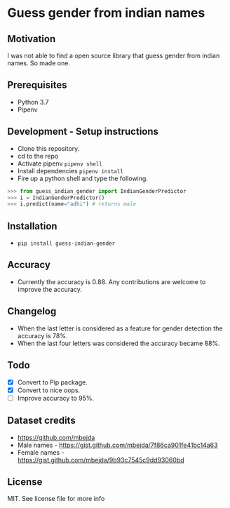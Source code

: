 # Guess gender from indian names


## Motivation
I was not able to find a open source library that guess
gender from indian names. So made one.

## Prerequisites
- Python 3.7
- Pipenv

## Development - Setup instructions
- Clone this repository.
- cd to the repo
- Activate pipenv `pipenv shell`
- Install dependencies `pipenv install`
- Fire up a python shell and type the following.
```python
>>> from guess_indian_gender import IndianGenderPredictor
>>> i = IndianGenderPredictor()
>>> i.predict(name="adhi") # returns male
```

## Installation
- `pip install guess-indian-gender`

## Accuracy
- Currently the accuracy is 0.88. Any contributions are welcome
to improve the accuracy.

## Changelog
- When the last letter is considered as a feature for gender detection
the accuracy is 78%.
- When the last four letters was considered the accuracy became 88%.

## Todo
- [x] Convert to Pip package.
- [x] Convert to nice oops.
- [ ] Improve accuracy to 95%.

## Dataset credits
- <https://github.com/mbejda>
- Male names - <https://gist.github.com/mbejda/7f86ca901fe41bc14a63>
- Female names - <https://gist.github.com/mbejda/9b93c7545c9dd93060bd>

## License
MIT. See license file for more info
